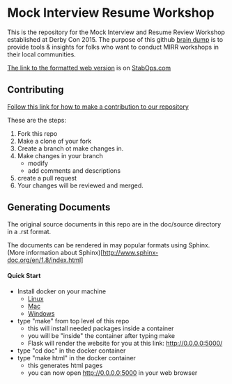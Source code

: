 # Mock Interview Resume Workshop

This is the repository for the Mock Interview and Resume Review Workshop established at Derby Con 2015.
The purpose of this github [brain dump](https://github.com/mzbat/mirr/blob/master/braindump) is to provide tools & insights for folks who want to conduct MIRR workshops in their local communities.

[The link to the formatted web version](https://mock-interview-resume-review.herokuapp.com/) is on [StabOps.com](https://stabops.com/)

## Contributing  

[Follow this link for how to make a contribution to our repository](https://guides.github.com/activities/forking/)

These are the steps:

1. Fork this repo
2. Make a clone of your fork
3. Create a branch ot make changes in.
4. Make changes in your branch
    - modify
    - add comments and descriptions
5. create a pull request
6. Your changes will be reviewed and merged.

## Generating Documents

The original source documents in this repo are in the doc/source directory in a .rst format.

The documents can be rendered in may popular formats using Sphinx. 
(More information about Sphinx)[http://www.sphinx-doc.org/en/1.8/index.html]

#### Quick Start

- Install docker on your machine
    - [Linux](https://docs.docker.com/v17.12/install/)
    - [Mac](https://docs.docker.com/docker-for-mac/install/)
    - [Windows](https://docs.docker.com/docker-for-windows/install/)
- type "make" from top level of this repo
    - this will install needed packages inside a container
    - you will be "inside" the container after typing make
    - Flask will render the website for you at this link: http://0.0.0.0:5000/
- type "cd doc" in the docker container
- type "make html" in the docker container
    - this generates html pages 
    - you can now open http://0.0.0.0:5000 in your web browser